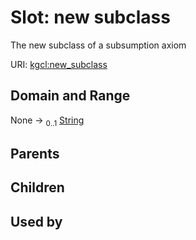 
# Slot: new subclass


The new subclass of a subsumption axiom

URI: [kgcl:new_subclass](http://w3id.org/kgcl_schema/new_subclass)


## Domain and Range

None &#8594;  <sub>0..1</sub> [String](types/String.md)

## Parents


## Children


## Used by

